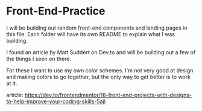 # Front-End-Practice

I will be building out random front-end components and landing pages in this file. Each folder will have its own README to explain what I was building.

I found an article by Matt Suddert on Dev.to and will be building out a few of the things I seen on there.

For these I want to use my own color schemes. I'm not very good at design and making colors to go together, but the only way to get better is to work at it.

article: https://dev.to/frontendmentor/16-front-end-projects-with-designs-to-help-improve-your-coding-skills-5ajl
